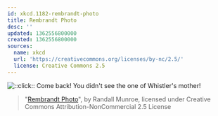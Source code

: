 ```yaml
---
id: xkcd.1182-rembrandt-photo
title: Rembrandt Photo
desc: ''
updated: 1362556800000
created: 1362556800000
sources:
  name: xkcd
  url: 'https://creativecommons.org/licenses/by-nc/2.5/'
  license: Creative Commons 2.5
---
```

![::click:: Come back! You didn't see the one of Whistler's mother!](https://imgs.xkcd.com/comics/rembrandt_photo.png)
> "[Rembrandt Photo](https://xkcd.com/1182/)", by Randall Munroe, licensed under Creative Commons Attribution-NonCommercial 2.5 License
